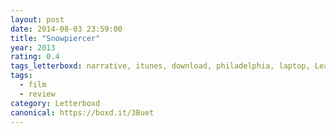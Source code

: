 ```yaml
---
layout: post 
date: 2014-08-03 23:59:00
title: "Snowpiercer"
year: 2013
rating: 0.4
tags_letterboxd: narrative, itunes, download, philadelphia, laptop, Leah
tags:
  - film
  - review
category: Letterboxd
canonical: https://boxd.it/3Buet
---
```

